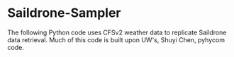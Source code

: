 # Saildrone-Sampler
The following Python code uses CFSv2 weather data to replicate Saildrone data retrieval. Much of this code is built upon UW's, Shuyi Chen, pyhycom code.
